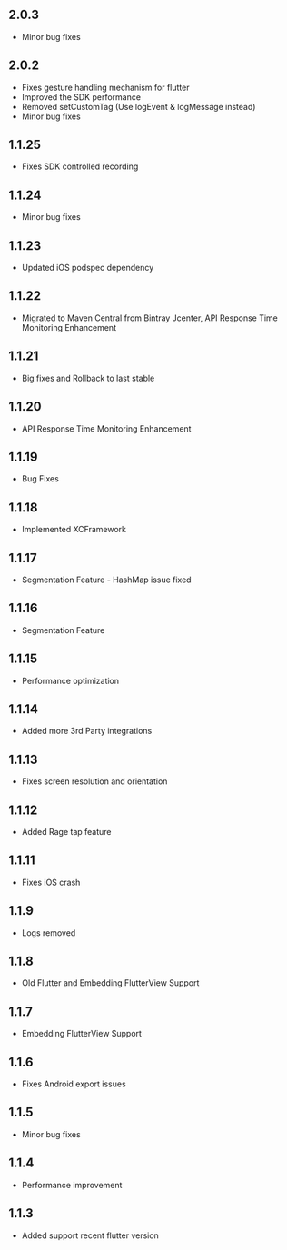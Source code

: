 ## 2.0.3
* Minor bug fixes

## 2.0.2
* Fixes gesture handling mechanism for flutter
* Improved the SDK performance
* Removed setCustomTag (Use logEvent & logMessage instead)
* Minor bug fixes

## 1.1.25
* Fixes SDK controlled recording

## 1.1.24
* Minor bug fixes

## 1.1.23
* Updated iOS podspec dependency

## 1.1.22
* Migrated to Maven Central from Bintray Jcenter, API Response Time Monitoring Enhancement

## 1.1.21
* Big fixes and Rollback to last stable

## 1.1.20
* API Response Time Monitoring Enhancement

## 1.1.19
* Bug Fixes

## 1.1.18
* Implemented XCFramework

## 1.1.17
* Segmentation Feature - HashMap issue fixed

## 1.1.16
* Segmentation Feature

## 1.1.15
* Performance optimization

## 1.1.14
* Added more 3rd Party integrations

## 1.1.13
* Fixes screen resolution and orientation

## 1.1.12
* Added Rage tap feature

## 1.1.11
* Fixes iOS crash

## 1.1.9
* Logs removed

## 1.1.8
* Old Flutter and Embedding FlutterView Support

## 1.1.7
* Embedding FlutterView Support

## 1.1.6
* Fixes Android export issues

## 1.1.5
* Minor bug fixes

## 1.1.4
* Performance improvement

## 1.1.3
* Added support recent flutter version
